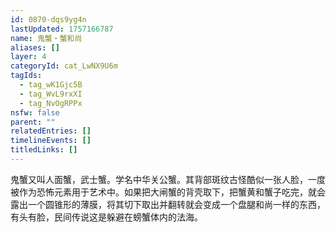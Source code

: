 ```yaml
---
id: 0870-dqs9yg4n
lastUpdated: 1757166787
name: 鬼蟹・蟹和尚
aliases: []
layer: 4
categoryId: cat_LwNX9U6m
tagIds:
  - tag_wK1Gjc5B
  - tag_WvL9rxXI
  - tag_NvOgRPPx
nsfw: false
parent: ""
relatedEntries: []
timelineEvents: []
titledLinks: []
---
```


鬼蟹又叫人面蟹，武士蟹。学名中华关公蟹。其背部斑纹古怪酷似一张人脸，一度被作为恐怖元素用于艺术中。如果把大闸蟹的背壳取下，把蟹黄和蟹子吃完，就会露出一个圆锥形的薄膜，将其切下取出并翻转就会变成一个盘腿和尚一样的东西，有头有脸，民间传说这是躲避在螃蟹体内的法海。